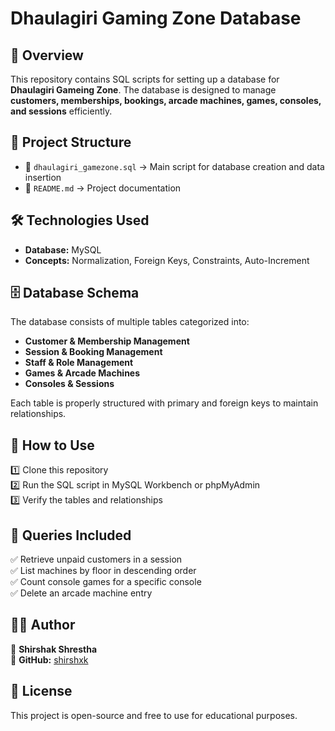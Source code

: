 # Dhaulagiri Gaming Zone Database  

## 📌 Overview  
This repository contains SQL scripts for setting up a database for **Dhaulagiri Gameing Zone**. The database is designed to manage **customers, memberships, bookings, arcade machines, games, consoles, and sessions** efficiently.  

## 📂 Project Structure  
- 📄 `dhaulagiri_gamezone.sql` → Main script for database creation and data insertion  
- 📄 `README.md` → Project documentation  

## 🛠️ Technologies Used  
- **Database:** MySQL  
- **Concepts:** Normalization, Foreign Keys, Constraints, Auto-Increment  

## 🗄️ Database Schema  
The database consists of multiple tables categorized into:  
- **Customer & Membership Management**  
- **Session & Booking Management**  
- **Staff & Role Management**  
- **Games & Arcade Machines**  
- **Consoles & Sessions**  

Each table is properly structured with primary and foreign keys to maintain relationships.  

## 📌 How to Use  
1️⃣ Clone this repository  
2️⃣ Run the SQL script in MySQL Workbench or phpMyAdmin  
3️⃣ Verify the tables and relationships  

## 📜 Queries Included  
✅ Retrieve unpaid customers in a session  
✅ List machines by floor in descending order  
✅ Count console games for a specific console  
✅ Delete an arcade machine entry  

## 👨‍💻 Author  
📌 **Shirshak Shrestha**  
📍 **GitHub:** [shirshxk](https://github.com/shirshxk)  

## 📜 License  
This project is open-source and free to use for educational purposes.  

